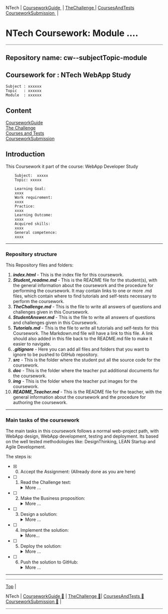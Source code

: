 NTech | [CourseworkGuide ](CourseworkGuide.md#) | [TheChallenge ](TheChallenge.md#) | [CoursesAndTests ](CoursesAndTests.md#) [CourseworkSubmission ](CourseworkSubmission.md#) | 

# NTech Coursework: Module ....

<hr style="background: gray" />

## Repository name:  cw--subjectTopic-module

## Coursework for : NTech WebApp Study

    Subject : xxxxxx
    Topic   : xxxxxx
    Module  : xxxxxx

## Content

[CourseworkGuide](CourseworkGuide.md)  
[The Challenge](TheChallenge.md)  
[Courses and Tests](CoursesAndTests.md)  
[CourseworkSubmission](CourseworkSubmission.md)


## Introduction

This Coursework it part of the course: WebApp Developer Study

        Subject:  xxxxx
        Topic: xxxxx
        
        Learning Goal: 
        xxxx
        Work requirement:
        xxxx
        Practice:
        xxxx
        Learning Outcome:
        xxxx
        Acquired skills:
        xxxx
        General competence:
        xxxx

---

### Repository structure

This Repository files and folders:

1. ***index.html*** - This is the index file for this coursework.
2. ***Student_readme.md*** - This is the README file for the student(s), with the general information about the coursework and the procedure for performing the coursework. It may contain links to one or more .md files, which contain where to find tutorials and self-tests necessary to perform the coursework.
3. ***TheChallenge.md*** - This is the file to write all answers of questions and challenges given in this Coursework.
4. ***StudentAnswer.md*** - This is the file to write all answers of questions and challenges given in this Coursework.
5. ***Tutorials.md*** - This is the file to write all tutorials and self-tests for this Coursework. The Markdown.md file will have a link to this file.  A link should also added in this file back to the README.md file to make it easier to navigate.
6. ***.gitignore*** - Here you can add all files and folders that you want to ignore to be pushed to GitHub repository.
7. ***src*** - This is the folder where the student put all the source code for the coursework.
8. ***doc*** - This is the folder where the teacher put additional documents for the coursework.
9. ***img*** - This is the folder where the teacher put images for the coursework.
10. ***README_Teacher.md*** - This is the README file for the teacher, with the general information about the coursework and the procedure for authoring the coursework.

---

### Main tasks of the coursework

The main tasks in this coursework follows a normal web-project path, with WebApp design, WebApp development, testing and deployment.
Its based on the well tested methodologies like: DesignThinking, LEAN Startup and Agile Development.

The steps is:
- [X] 0. Accept the Assignment: (Allready done as you are here)

- [ ] 1. Read the Challenge text:
        <details><summary>More ...</summary>
        *this is a short description of the challenge to be solved by this WebApp*
        The student(s) will read the challenge text and start working.  
        </details>
- [ ] 2. Make the Business proposition:
        <details><summary>More ...</summary>
        *What's in it for the end-user/organization ...*
        The student(s) will write down a business proposition (in the StudentAnswer.md file)
        </details>
- [ ] 3. Design a solution:
        <details><summary>More ...</summary>
        *How should the end-user/organization use the WebApp*  
        The student(s) will make a UX-design and then a UI-design for the WebApp.
        </details>
- [ ] 4. Implement the solution:
        <details><summary>More...</summary>
        *Implement the WebApp based on the design spec from previous step.*
        The student(s) will develop the WebApp using the src folder to write the source code ( HTML, CSS, JavaScript).  
        Tips:
        *you can use the following resources to help you with this*
        </details>
- [ ] 5. Deploy the solution:
        <details><summary>More ...</summary>
        ...
        </details>
- [ ] 6. Push the solution to GitHub:
        <details><summary>More ...</summary>
        *Push the WebApp to GitHub*
        When you are finished with the coursework, you can push the branch to GitHub to complete the assignment.     
        </details>

</details>

---






<hr style="background: gray" />

 [Top](# ) |

NTech | [CourseworkGuide ](CourseworkGuide.md#)[  🔵](CourseworkGuide) | [TheChallenge ](TheChallenge.md#)[  🔵](TheChallenge)| [CoursesAndTests ](CoursesAndTests.md#)[  🔵](CoursesAndTests) [CourseworkSubmission ](CourseworkSubmission.md#)[  🔵](CourseworkSubmission) | 

<hr style="background: gray" />

